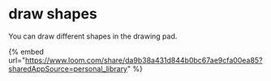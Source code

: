 # draw shapes

You can draw different shapes in the drawing pad.

{% embed url="https://www.loom.com/share/da9b38a431d844b0bc67ae9cfa00ea85?sharedAppSource=personal_library" %}
